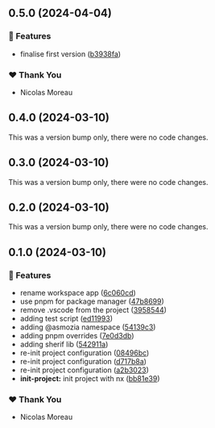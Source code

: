 ## 0.5.0 (2024-04-04)


### 🚀 Features

- finalise first version ([b3938fa](https://github.com/Asmozia/odoo/commit/b3938fa))

### ❤️  Thank You

- Nicolas Moreau

## 0.4.0 (2024-03-10)

This was a version bump only, there were no code changes.

## 0.3.0 (2024-03-10)

This was a version bump only, there were no code changes.

## 0.2.0 (2024-03-10)

This was a version bump only, there were no code changes.

## 0.1.0 (2024-03-10)


### 🚀 Features

- rename workspace app ([6c060cd](https://github.com/Asmozia/odoo/commit/6c060cd))
- use pnpm for package manager ([47b8699](https://github.com/Asmozia/odoo/commit/47b8699))
- remove .vscode from the project ([3958544](https://github.com/Asmozia/odoo/commit/3958544))
- adding test script ([ed11993](https://github.com/Asmozia/odoo/commit/ed11993))
- adding @asmozia namespace ([54139c3](https://github.com/Asmozia/odoo/commit/54139c3))
- adding pnpm overrides ([7e0d3db](https://github.com/Asmozia/odoo/commit/7e0d3db))
- adding sherif lib ([542911a](https://github.com/Asmozia/odoo/commit/542911a))
- re-init project configuration ([08496bc](https://github.com/Asmozia/odoo/commit/08496bc))
- re-init project configuration ([d717b8a](https://github.com/Asmozia/odoo/commit/d717b8a))
- re-init project configuration ([a2b3023](https://github.com/Asmozia/odoo/commit/a2b3023))
- **init-project:** init project with nx ([bb81e39](https://github.com/Asmozia/odoo/commit/bb81e39))

### ❤️  Thank You

- Nicolas Moreau
